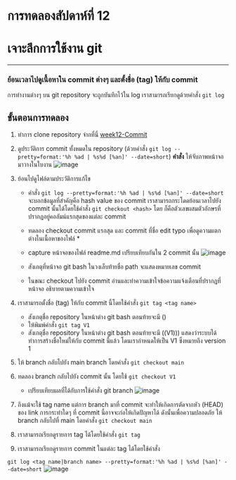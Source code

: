 # การทดลองสัปดาห์ที่ 12 #
# เจาะลึกการใช้งาน git #


---
### ย้อนเวลาไปดูเนื้อหาใน commit ต่างๆ  และตั้งชื่อ (tag) ให้กับ commit ###

การทำงานต่างๆ บน git repository จะถูกบันทึกไว้ใน log เราสามารถเรียกดูด้วยคำสั่ง ```git log```

## ขั้นตอนการทดลอง ##
1. ทำการ clone repository จ่ากที่นี่ [week12-Commit](https://github.com/ComputerLab1-2564/week12-Commit)

2. ดูประวัติการ commit ทั้งหมดใน repository (ด้วยคำสั่ง ```git log --pretty=format:'%h %ad | %s%d [%an]' --date=short```)
   **คำสั่ง** ให้จับภาพหน้าจอมาวางในใบงาน
   ![image](https://user-images.githubusercontent.com/92078869/145556011-a2244b3d-7921-4ab4-af3e-78a4d9d0b4a3.png)


3. ย้อนไปดูไฟล์ตามประวัติการแก้ไข
    
   * คำสั่ง ```git log --pretty=format:'%h %ad | %s%d [%an]' --date=short``` จะบอกข้อมูลที่สำคัญคือ hash value ของ commit เราสามารถกระโดดย้อนเวลาไปยัง commit นั้นได้โดยใช้คำสั่ง ```git checkout <hash>``` โดย <hash> ก็คือตัวเลขผสมตัวอักษรที่ปรากฏอยู่คอลัมน์แรกสุดของแต่ละ commit
   * ทดลอง checkout commit แรกสุด และ commit ที่ชื่อ edit typo เพื่อดูความแตกต่างในเนื้อหาของไฟล์     *
   * capture หน้าจอของไฟล์ readme.md เปรียบเทียบกันใน 2 commit นั้น
  ![image](https://user-images.githubusercontent.com/92078869/145556685-8148595f-ff38-46f2-9156-651024d5a85d.png)

   * สังเกตุที่หน้าจอ git bash ในวงเล็บท้ายชื่อ path จะแสดงหมายเลข commit
   * ในขณะ checkout ไปยัง commit อ่านและทำความเข้าใจข้อความแจ้งเตือนที่ปรากฏที่หน้าจอ อธิบายตามความเข้าใจ 

4. เราสามารถตั้งชื่อ (tag) ให้กับ commit นี้โดยใช้คำสั่ง ```git tag <tag name>```
   * สังเกตุชื่อ repository ในหน้าต่าง git bash ตอนท้ายจะมี (<hash number>) 
   * ให้พิมพ์คำสั่ง ```git tag V1``` 
   * สังเกตุชื่อ repository ในหน้าต่าง git bash ตอนท้ายจะมี ((V1))) แสดงว่าระบบได้ทำการสร้างชื่อใหม่ให้กับ commit นี้แล้ว โดนเรากำหนดให้เป็น V1 ซึ่งหมายถึง version 1

5. ให้ branch กลับไปยัง main branch โดยคำสั่ง ```git checkout main```

6. ทดลอง branch กลับไปยัง commit นั้น โดยใช้ ```git checkout V1```
    * เปรียบเทียบผลที่ได้กับการใช้คำสั่ง git branch <hash>
  ![image](https://user-images.githubusercontent.com/92078869/145557009-2c227b6b-0cf6-4e1f-b082-0b4288a0377e.png)


7. ถึงแม้จะใช้ tag name แต่การ branch มาที่ commit จะทำให้เกิดการตัดจากหัว (HEAD) ของ link การกระทำใดๆ ที่ commit นี้อาจจะก่อให้เกิดปัญหาได้ ดังนั้นเพื่อความปลอดภัย ให้ branch กลับไปที่ main โดยคำสั่ง ```git checkout main```

8. เราสามารถเรียกดูรายการ tag ได้โดยใช้คำสั่ง ```git tag```

9. เราสามารถเรียกดูรายการ commit ในแต่ละ tag ได้โดยใช้คำสั่ง 


 ```git log <tag name|branch name> --pretty=format:'%h %ad | %s%d [%an]' --date=short```
  ![image](https://user-images.githubusercontent.com/92078869/145557570-74934a5e-fcdf-4550-bb3a-2e3e0f6d044a.png)

